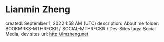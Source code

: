 # Lianmin Zheng

created: September 1, 2022 1:58 AM (UTC)
description: About me
folder: BOOKMRKS-MTHRFCKR / SOCIAL-MTHRFCKR / Dev-Sites
tags: Social Media, dev sites
url: http://lmzheng.net